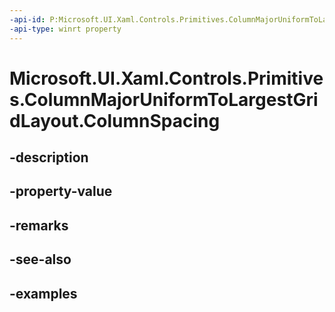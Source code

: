 ```yaml
---
-api-id: P:Microsoft.UI.Xaml.Controls.Primitives.ColumnMajorUniformToLargestGridLayout.ColumnSpacing
-api-type: winrt property
---
```


# Microsoft.UI.Xaml.Controls.Primitives.ColumnMajorUniformToLargestGridLayout.ColumnSpacing

<!--
public double ColumnSpacing { get; set; }
-->

## -description

## -property-value

## -remarks

## -see-also

## -examples

